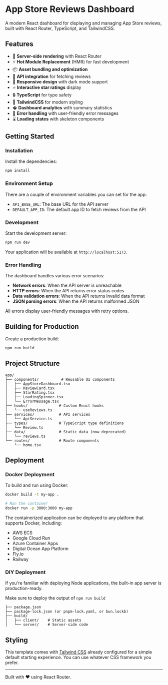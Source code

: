 # App Store Reviews Dashboard

A modern React dashboard for displaying and managing App Store reviews, built with React Router, TypeScript, and TailwindCSS.

## Features

- 🚀 **Server-side rendering** with React Router
- ⚡️ **Hot Module Replacement** (HMR) for fast development
- 📦 **Asset bundling and optimization**
- 🔄 **API integration** for fetching reviews
- 🎨 **Responsive design** with dark mode support
- ⭐ **Interactive star ratings** display
- 🔒 **TypeScript** for type safety
- 🎉 **TailwindCSS** for modern styling
- � **Dashboard analytics** with summary statistics
- 🚨 **Error handling** with user-friendly error messages
- ⌛ **Loading states** with skeleton components

## Getting Started

### Installation

Install the dependencies:

```bash
npm install
```

### Environment Setup

There are a couple of environment variables you can set for the app:

* `API_BASE_URL`: The base URL for the API server
* `DEFAULT_APP_ID`: The default app ID to fetch reviews from the API

### Development

Start the development server:

```bash
npm run dev
```

Your application will be available at `http://localhost:5173`.

### Error Handling

The dashboard handles various error scenarios:
- **Network errors**: When the API server is unreachable
- **HTTP errors**: When the API returns error status codes
- **Data validation errors**: When the API returns invalid data format
- **JSON parsing errors**: When the API returns malformed JSON

All errors display user-friendly messages with retry options.

## Building for Production

Create a production build:

```bash
npm run build
```

## Project Structure

```
app/
├── components/          # Reusable UI components
│   ├── AppStoreDashboard.tsx
│   ├── ReviewCard.tsx
│   ├── StarRating.tsx
│   ├── LoadingSpinner.tsx
│   └── ErrorMessage.tsx
├── hooks/              # Custom React hooks
│   └── useReviews.ts
├── services/           # API services
│   └── ApiService.ts
├── types/              # TypeScript type definitions
│   └── Review.ts
├── data/               # Static data (now deprecated)
│   └── reviews.ts
└── routes/             # Route components
    └── home.tsx
```

## Deployment

### Docker Deployment

To build and run using Docker:

```bash
docker build -t my-app .

# Run the container
docker run -p 3000:3000 my-app
```

The containerized application can be deployed to any platform that supports Docker, including:

- AWS ECS
- Google Cloud Run
- Azure Container Apps
- Digital Ocean App Platform
- Fly.io
- Railway

### DIY Deployment

If you're familiar with deploying Node applications, the built-in app server is production-ready.

Make sure to deploy the output of `npm run build`

```
├── package.json
├── package-lock.json (or pnpm-lock.yaml, or bun.lockb)
├── build/
│   ├── client/    # Static assets
│   └── server/    # Server-side code
```

## Styling

This template comes with [Tailwind CSS](https://tailwindcss.com/) already configured for a simple default starting experience. You can use whatever CSS framework you prefer.

---

Built with ❤️ using React Router.
